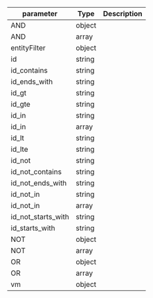 | parameter | Type | Description |
| ----------- | ----------- |----------- |
| AND  |  object  |    |
| AND  |  array  |    |
| entityFilter  |  object  |    |
| id  |  string  |    |
| id_contains  |  string  |    |
| id_ends_with  |  string  |    |
| id_gt  |  string  |    |
| id_gte  |  string  |    |
| id_in  |  string  |    |
| id_in  |  array  |    |
| id_lt  |  string  |    |
| id_lte  |  string  |    |
| id_not  |  string  |    |
| id_not_contains  |  string  |    |
| id_not_ends_with  |  string  |    |
| id_not_in  |  string  |    |
| id_not_in  |  array  |    |
| id_not_starts_with  |  string  |    |
| id_starts_with  |  string  |    |
| NOT  |  object  |    |
| NOT  |  array  |    |
| OR  |  object  |    |
| OR  |  array  |    |
| vm  |  object  |    |